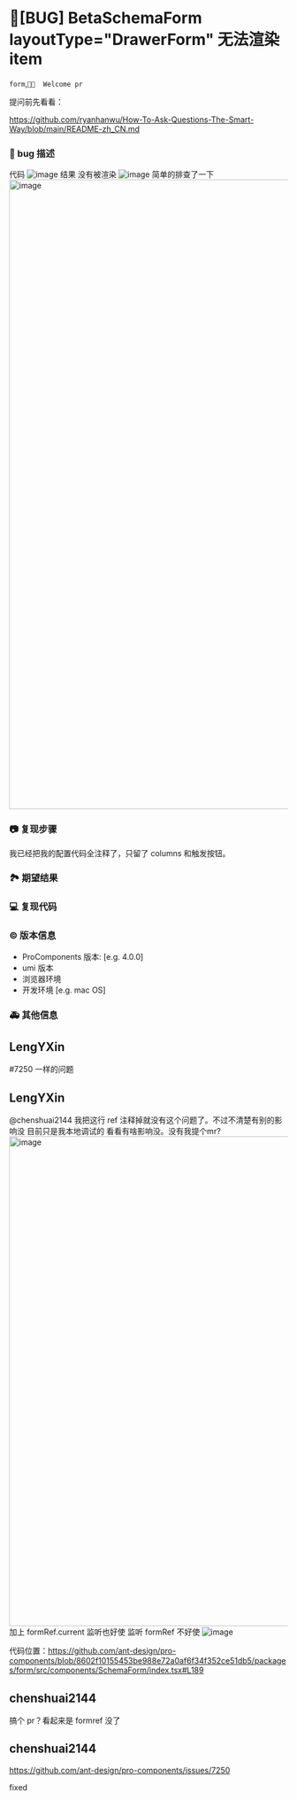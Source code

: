 # 🐛[BUG] BetaSchemaForm layoutType="DrawerForm" 无法渲染 item

`form`,`👏🏻  Welcome pr`

提问前先看看：

https://github.com/ryanhanwu/How-To-Ask-Questions-The-Smart-Way/blob/main/README-zh_CN.md

### 🐛 bug 描述

代码
![image](https://github.com/ant-design/pro-components/assets/19631404/c79c0348-4ef4-47f3-b28e-34a4fd6fd954)
结果 没有被渲染
![image](https://github.com/ant-design/pro-components/assets/19631404/1c306b29-3ca2-47bc-8f4e-bcdeda3e420a)
简单的排查了一下
<img width="1138" alt="image" src="https://github.com/ant-design/pro-components/assets/19631404/53b3c1de-d78b-4ae1-b2bb-b57794b29a23">

### 📷 复现步骤

我已经把我的配置代码全注释了，只留了 columns 和触发按钮。

### 🏞 期望结果

<!--
描述你原本期望看到的结果
-->

### 💻 复现代码

<!--
提供可复现的代码，仓库，或线上示例
-->

### © 版本信息

- ProComponents 版本: [e.g. 4.0.0]
- umi 版本
- 浏览器环境
- 开发环境 [e.g. mac OS]

### 🚑 其他信息

<!--
如截图等其他信息可以贴在这里
-->

## LengYXin

#7250 一样的问题

## LengYXin

@chenshuai2144 我把这行 ref 注释掉就没有这个问题了。不过不清楚有别的影响没 目前只是我本地调试的 看看有啥影响没。没有我提个mr?
<img width="885" alt="image" src="https://github.com/ant-design/pro-components/assets/19631404/4eea0de1-d066-4c7c-a244-79ddfdb51023">
加上 formRef.current 监听也好使 监听 formRef 不好使
![image](https://github.com/ant-design/pro-components/assets/19631404/775bad8d-93d4-4a61-b82f-014df87b4ad8)

代码位置：https://github.com/ant-design/pro-components/blob/8602f10155453be988e72a0af6f34f352ce51db5/packages/form/src/components/SchemaForm/index.tsx#L189

## chenshuai2144

搞个 pr？看起来是 formref 没了

## chenshuai2144

https://github.com/ant-design/pro-components/issues/7250

fixed
